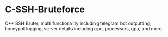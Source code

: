 # C-SSH-Bruteforce
C++ SSH Bruter, multi functionality including telegram bot outputting, honeypot logging, server details including cpu, processors, gpu, and more.
